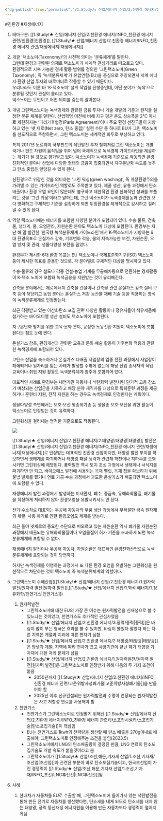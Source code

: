 ```yaml
---
{"dg-publish":true,"permalink":"/1.Study/★ 산업/에너지 산업/2.친환경 에너지/INFO_친환경 에너지 관련/그린택소노미/","created":"2023-05-23T16:52:14.030+09:00","updated":"2025-06-26T12:41:46.411+09:00"}
---
```


#친환경  #재생에너지 


1. 테마구분: [[1.Study/★ 산업/에너지 산업/2.친환경 에너지/INFO_친환경 에너지 관련/친환경\|친환경]], [[1.Study/★ 산업/에너지 산업/2.친환경 에너지/INFO_친환경 에너지 관련/재생에너지\|재생에너지]]

2. 개괄
	'택소노미(Taxonomy)’의 사전적 의미는 ‘분류체계’를 말한다.  
	그런데 환경과 관련된 의제로 택소노미가 세계적 관심거리로 떠오르고 있다.  
	환경적으로 지속 가능한 경제 활동 범위를 정의한 ‘그린택소노미(Green Taxonomy)’, 즉 ‘녹색분류체계’가 유럽연합(EU)을 중심으로 주창되면서 세계 에너지·환경 산업 투자의 바로미터로 작동할 수 있기 때문이다.  
	우리나라도 이른 바 ‘K-택소노미’ 설계 작업을 진행중인데, 어떤 분야가 ‘녹색’으로 분류될 것인지 관심이 쏠리고 있다.  
	택소노미는 무엇이고 어떤 의미를 갖는지 알아본다.

1. 개념
	그린택소노미는 녹색경제와 관련된 금융 투자나 기술 개발의 기준과 원칙을 설정한 분류 체계를 말한다. 산업혁명 이전에 비해 지구 평균 온도 상승폭을 2℃ 이내로 제한하자는 ‘파리기후협정(Paris Agreement)’이나 주요 환경 선진국들이 지향하고 있는 ‘넷 제로(Net zero, 탄소 중립)’ 실현 수단 중 하나로 EU가 그린 택소노미를 선도적으로 주창하면서, 그린 택소노미는 세계적인 화두로 부상하고 있다.

	특히 2017년 노르웨이 국부펀드의 석탄발전 투자 철회처럼 그린 택소노미는 개별 국가나 펀드 차원의 움직임을 뛰어 넘어 국제적으로 녹색경제 가이드라인을 제공하는 계기가 될 것으로 평가받고 있다. 택소노미가 녹색경제 기준으로 작동되면 환경 친화적인 분야나 산업에 다양한 형태의 금융이 집중되면서 지구온난화 속도를 늦추고 탄소 중립은 앞당길 수 있게 된다.

	친환경으로 위장한 것을 의미하는 ‘그린 워싱(green washing)’, 즉 위장환경주의를 가려낼 수 있는 가이드라인 역할로도 주목받고 있다. 제품 생산, 유통 과정에서 탄소 배출이나 환경 오염 요인이 많은데도 불구하고 제한적인 환경 친화적인 성과를 부풀리는 것을 ‘그린 워싱’이라고 말하는데, 그린 택소노미가 녹색경제활동과 관련한 보다 명확하고 구체적인 기준을 설정하게 되면 위장환경을 체계적으로 감시하고 걸러낼 수 있게 된다.

1. 역할
	택소노미에는 에너지를 포함한 다양한 분야가 포함되어 있다. 수송·물류, 건축물, 생태계, 물, 오염관리, 자원순환 분야도 택소노미 대상에 포함된다. 환경부는 지난 해 말 발간한 ‘한국형 녹색분류체계 가이드라인’에서 K-택소노미가 지향하는 6 대 환경목표로 온실가스 감축, 기후변화 적응, 물의 지속가능한 보전, 자원순환, 오염 방지 및 관리, 생물다양성 보전을 꼽았다.
	
	환경부가 제시한 6대 환경 목표는 EU 택소노미나 국제표준화기구(ISO) 택소노미 등이 제시한 목표를 준용한 것으로, 각 분야별로 구체적인 대상을 명시하고 있다.
	
	수송·물류의 경우 철도나 각종 건설·농업 기계를 무공해차량으로 전환하는 경제활동이 K-택소 노미에 포함돼 녹색금융을 지원받는 것이 유리해진다.
	
	건축물 분야에서는 제로에너지 건축물 건설이나 건축물 관련 온실가스 감축 설비 구축 등이 해당되고 농업 분야는 온실가스 저감 농산물 재배 기술 등을 적용하는 방식이 녹색분류체계로 인정받는다.
	
	최근 각광받고 있는 이산화탄소 포집 관련 다양한 활동이나 정유사들이 석유제품에 첨가하는 바이오디젤 생산 설비도 택소노미에 포함된다.
	
	지구온난화 방지를 위한 교육·문화 분야, 공정한 노동전환 지원이 택소노미에 포함된다는 점도 눈에 띈다.
	
	온실가스 감축, 환경개선과 관련한 교육과 문화·예술 활동이 기후변화 적응과 관련한 녹색경제에 포함되어 있다.
	
	고탄소 산업을 축소하거나 온실가스 다배출 사업장의 업종 전환 과정에서 사업장이 폐쇄되거나 일자리를 잃는 사례가 발생할 수밖에 없는데 해당 산업 종사자의 직업 교육이나 취업 지원 활동도 녹색분류체계 범주에 포함되어 있다.
	
	대표적인 사례로 환경부는 내연기관 자동차나 석탄화력 발전처럼 단기적 고용 감소가 예상되는 산업군을 지목하고 해당 분야 재직자를 대상으로 특화훈련 과정을 제공하거나 훈련비 지원, 전직 지원을 하는 경우도 녹색경제로 인정한다는 계획이다.
	
	생물다양성 측면에서는 보호·보전 멸종위기종 등 생물종 보호·보전을 위한 활동이 택소노미로 인정받는 것이 유력하다.
	
	그린워싱을 걸러내는 엄격한 기준으로도 작동된다.
	
	![](https://gscaltexmediahub.com/wp-content/uploads/2022/08/0817_%EA%B7%B8%EB%A6%B0%EC%9B%8C%EC%8B%B1_1.png)
	
	[[1.Study/★ 산업/에너지 산업/2.친환경 에너지/2.태양광/태양광\|태양광]] 발전은 [[1.Study/★ 산업/에너지 산업/2.친환경 에너지/INFO_친환경 에너지 관련/재생에너지\|재생에너지]]로 인정받는 대표적인 친환경 산업이지만, 태양광 발전 부지를 확보하면서 생태계를 파괴하거나 태양광 패널 냉각과 관련해 하천이나 지하수를 오염시키면 그린워싱에 해당된다. 풍력발전 역시 토지 조성 과정에서 생태계나 서식지를 파괴하면 안 되고, 바이오매스 발전에 사용되는 목재 펠릿, 목재 칩을 확보하기 위해 불법 벌채를 했거나 연료 가공·수송 과정에서 과도한 온실가스가 배출되면 택소노미에 포함될 수 없다.
	
	재생에너지 발전 과정에서 발생하는 미세먼지, 폐수, 중금속, 유해화학물질, 폐기물을 적정하게 처리하지 않아 환경오염을 유발시켜서도 안 된다.
	
	전기·수소차로 대표되는 무공해 자동차의 부품 생산 과정에서 부적절한 금속 원자재의 채굴· 사용·폐기로 인한 환경오염도 제재를 받는다.
	
	최근 들어 넷제로의 중요한 수단으로 떠오르고 있는 자원순환 역시 폐기물 자원순환 과정에서 배출되는 유해화학물질이나 오염물질이 허가 기준을 초과하게 되면 녹색분류체계에 포함될 수 없다.
	
	재생에너지 발전이나 무공해 자동차, 자원순환은 대표적인 환경친화산업으로 녹색분류체계에 포함되는 것이 당연하다.
	
	하지만 녹색경제를 이행하는 과정에서 또 다른 환경 오염을 유발하는 그린워싱을 원천적으로 차단하는 것이 택소노미 즉 녹색분류체계의 역할이다.

2. 그린택소노미 수혜산업([[1.Study/★ 산업/에너지 산업/2.친환경 에너지/1.원자력발전/원자력 발전\|원자력 발전]],[[1.Study/★ 산업/에너지 산업/1.화석 에너지/1.정유화학/천연가스\|천연가스]])
	1. 원자력발전
		- 그린텍소노미에 대한 EU의 가장 큰 이슈는 원자력발전을 신재생으로 볼 수 있느냐는 것이었고, 천연가스도 추가적인 관심사였음
		- [[1.Study/★ 산업/에너지 산업/2.친환경 에너지/3.풍력/풍력\|풍력]]은 바람이 많이 부는 영국은 효과를 볼 수 있지만, 바람이 불었다 말았다 하는 다른 지역은 계절과 지리에 따른 편차가 심함
		- [[1.Study/★ 산업/에너지 산업/2.친환경 에너지/2.태양광/태양광\|태양광]]은 밤낮과 계절, 지역에 따라 편차가 크고 사용기간이 끝난 폐기 태양광 기자재에 대한 처리 문제가 남음
		- [[1.Study/★ 산업/에너지 산업/2.친환경 에너지/1.원자력발전/원자력 발전\|원자력 발전]]은 그린택소노미로 인정받기 위해 다음의 두 가지 조건이 붙음
			- 2050년까지 [[1.Study/★ 산업/에너지 산업/2.친환경 에너지/INFO_친환경 에너지 관련/고준위방사성폐기물\|고준위방사성폐기물]]을 만들어야 함
			- 2025년 이후 신규건설되는 원자력발전과 수명이 연장되는 원자력발전은 사고 저항성 연료를 사용해야 함 
	2. 천연가스 
		- 천연가스가 그린택소노미로 인정받기 위해선 [[1.Study/★ 산업/에너지 산업/2.친환경 에너지/INFO_친환경 에너지 관련/탄소포집시설/탄소포집기술\|탄소포집기술]]이 핵심임
		- EU는 천연가스로 1kwh의 전력량을 생산할 때 탄소 배출을 270g이내로 배출해야, 그린택소노미로 인정해주는 조건을 붙임(2023.5)
		- 그린택소노미에서 LNG의 탄소배출량이 결정된 만큼, LNG 연료의 탄소포집기술도 개발 속도가 붙을것이라고 봄
		- 그린택소노미가 [[1.Study/★ 산업/조선,해운,기자재 산업/1.조선,기자재/조선업\|조선업]]과 관련된 부분이 바로 탄소포집기술이고, 한국조선업이 가진 경쟁력이 [[1.Study/★ 산업/조선,해운,기자재 산업/1.조선,기자재/INFO_조선/LNG추진선\|LNG추진선]]임

3. 사례
	1. 현대차가 자동차를 EU로 수출할 때, 그린텍소노미에 들어가지 않는 석탄발전을 통해 만든 전기로 자동차를 생산했다면, 탄소세를 내게 되므로 탄소세를 내지 않는 태양광, 풍력 등신재생 에너지원을 이용해 만든 자동차보다 경쟁력이 떨어지게됨